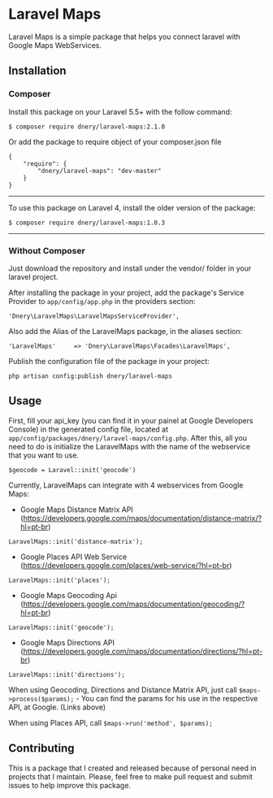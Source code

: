 # Laravel Maps

Laravel Maps is a simple package that helps you connect laravel with Google Maps WebServices.

## Installation

### Composer

Install this package on your Laravel 5.5+ with the follow command:

```
$ composer require dnery/laravel-maps:2.1.0
```

Or add the package to require object of your composer.json file

```
{
    "require": {
        "dnery/laravel-maps": "dev-master"
    }
}
```

***
To use this package on Laravel 4, install the older version of the package:

```
$ composer require dnery/laravel-maps:1.0.3
```
***

### Without Composer

Just download the repository and install under the vendor/ folder in your laravel project.

After installing the package in your project, add the package's Service Provider to ```app/config/app.php``` in the providers section:

```
'Dnery\LaravelMaps\LaravelMapsServiceProvider',
```

Also add the Alias of the LaravelMaps package, in the aliases section:

```
'LaravelMaps'	  => 'Dnery\LaravelMaps\Facades\LaravelMaps',
```

Publish the configuration file of the package in your project:
```
php artisan config:publish dnery/laravel-maps
```

## Usage

First, fill your api_key (you can find it in your painel at Google Developers Console) in the generated config file, located at ```app/config/packages/dnery/laravel-maps/config.php```.
After this, all you need to do is initialize the LaravelMaps with the name of the webservice that you want to use.

```
$geocode = Laravel::init('geocode')
```

Currently, LaravelMaps can integrate with 4 webservices from Google Maps:

* Google Maps Distance Matrix API (https://developers.google.com/maps/documentation/distance-matrix/?hl=pt-br)

```LaravelMaps::init('distance-matrix');```

* Google Places API Web Service (https://developers.google.com/places/web-service/?hl=pt-br)

```LaravelMaps::init('places');```

* Google Maps Geocoding Api (https://developers.google.com/maps/documentation/geocoding/?hl=pt-br)

```LaravelMaps::init('geocode');```

* Google Maps Directions API (https://developers.google.com/maps/documentation/directions/?hl=pt-br)
	
```LaravelMaps::init('directions');```



When using Geocoding, Directions and Distance Matrix API, just call ```$maps->process($params);```
	- You can find the params for his use in the respective API, at Google. (Links above)

When using Places API, call ```$maps->run('method', $params);```

## Contributing

This is a package that I created and released because of personal need in projects that I maintain. Please, feel free to make pull request and submit issues to help improve this package.
